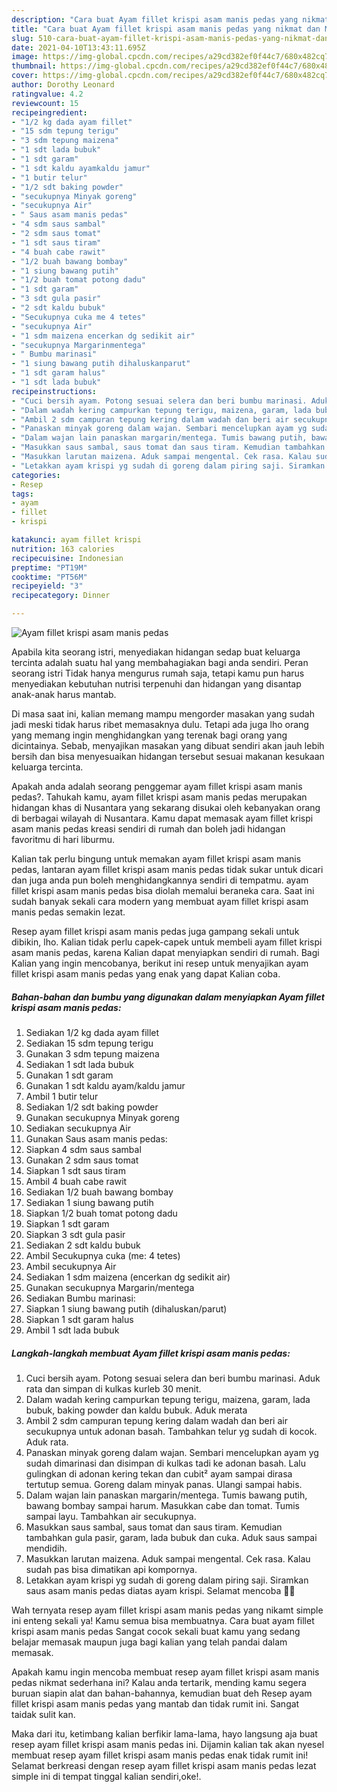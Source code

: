 ```yaml
---
description: "Cara buat Ayam fillet krispi asam manis pedas yang nikmat dan Mudah Dibuat"
title: "Cara buat Ayam fillet krispi asam manis pedas yang nikmat dan Mudah Dibuat"
slug: 510-cara-buat-ayam-fillet-krispi-asam-manis-pedas-yang-nikmat-dan-mudah-dibuat
date: 2021-04-10T13:43:11.695Z
image: https://img-global.cpcdn.com/recipes/a29cd382ef0f44c7/680x482cq70/ayam-fillet-krispi-asam-manis-pedas-foto-resep-utama.jpg
thumbnail: https://img-global.cpcdn.com/recipes/a29cd382ef0f44c7/680x482cq70/ayam-fillet-krispi-asam-manis-pedas-foto-resep-utama.jpg
cover: https://img-global.cpcdn.com/recipes/a29cd382ef0f44c7/680x482cq70/ayam-fillet-krispi-asam-manis-pedas-foto-resep-utama.jpg
author: Dorothy Leonard
ratingvalue: 4.2
reviewcount: 15
recipeingredient:
- "1/2 kg dada ayam fillet"
- "15 sdm tepung terigu"
- "3 sdm tepung maizena"
- "1 sdt lada bubuk"
- "1 sdt garam"
- "1 sdt kaldu ayamkaldu jamur"
- "1 butir telur"
- "1/2 sdt baking powder"
- "secukupnya Minyak goreng"
- "secukupnya Air"
- " Saus asam manis pedas"
- "4 sdm saus sambal"
- "2 sdm saus tomat"
- "1 sdt saus tiram"
- "4 buah cabe rawit"
- "1/2 buah bawang bombay"
- "1 siung bawang putih"
- "1/2 buah tomat potong dadu"
- "1 sdt garam"
- "3 sdt gula pasir"
- "2 sdt kaldu bubuk"
- "Secukupnya cuka me 4 tetes"
- "secukupnya Air"
- "1 sdm maizena encerkan dg sedikit air"
- "secukupnya Margarinmentega"
- " Bumbu marinasi"
- "1 siung bawang putih dihaluskanparut"
- "1 sdt garam halus"
- "1 sdt lada bubuk"
recipeinstructions:
- "Cuci bersih ayam. Potong sesuai selera dan beri bumbu marinasi. Aduk rata dan simpan di kulkas kurleb 30 menit."
- "Dalam wadah kering campurkan tepung terigu, maizena, garam, lada bubuk, baking powder dan kaldu bubuk. Aduk merata"
- "Ambil 2 sdm campuran tepung kering dalam wadah dan beri air secukupnya untuk adonan basah. Tambahkan telur yg sudah di kocok. Aduk rata."
- "Panaskan minyak goreng dalam wajan. Sembari mencelupkan ayam yg sudah dimarinasi dan disimpan di kulkas tadi ke adonan basah. Lalu gulingkan di adonan kering tekan dan cubit² ayam sampai dirasa tertutup semua. Goreng dalam minyak panas. Ulangi sampai habis."
- "Dalam wajan lain panaskan margarin/mentega. Tumis bawang putih, bawang bombay sampai harum. Masukkan cabe dan tomat. Tumis sampai layu. Tambahkan air secukupnya."
- "Masukkan saus sambal, saus tomat dan saus tiram. Kemudian tambahkan gula pasir, garam, lada bubuk dan cuka. Aduk saus sampai mendidih."
- "Masukkan larutan maizena. Aduk sampai mengental. Cek rasa. Kalau sudah pas bisa dimatikan api kompornya."
- "Letakkan ayam krispi yg sudah di goreng dalam piring saji. Siramkan saus asam manis pedas diatas ayam krispi. Selamat mencoba 🙂🙂"
categories:
- Resep
tags:
- ayam
- fillet
- krispi

katakunci: ayam fillet krispi 
nutrition: 163 calories
recipecuisine: Indonesian
preptime: "PT19M"
cooktime: "PT56M"
recipeyield: "3"
recipecategory: Dinner

---
```



![Ayam fillet krispi asam manis pedas](https://img-global.cpcdn.com/recipes/a29cd382ef0f44c7/680x482cq70/ayam-fillet-krispi-asam-manis-pedas-foto-resep-utama.jpg)

Apabila kita seorang istri, menyediakan hidangan sedap buat keluarga tercinta adalah suatu hal yang membahagiakan bagi anda sendiri. Peran seorang istri Tidak hanya mengurus rumah saja, tetapi kamu pun harus menyediakan kebutuhan nutrisi terpenuhi dan hidangan yang disantap anak-anak harus mantab.

Di masa  saat ini, kalian memang mampu mengorder masakan yang sudah jadi meski tidak harus ribet memasaknya dulu. Tetapi ada juga lho orang yang memang ingin menghidangkan yang terenak bagi orang yang dicintainya. Sebab, menyajikan masakan yang dibuat sendiri akan jauh lebih bersih dan bisa menyesuaikan hidangan tersebut sesuai makanan kesukaan keluarga tercinta. 



Apakah anda adalah seorang penggemar ayam fillet krispi asam manis pedas?. Tahukah kamu, ayam fillet krispi asam manis pedas merupakan hidangan khas di Nusantara yang sekarang disukai oleh kebanyakan orang di berbagai wilayah di Nusantara. Kamu dapat memasak ayam fillet krispi asam manis pedas kreasi sendiri di rumah dan boleh jadi hidangan favoritmu di hari liburmu.

Kalian tak perlu bingung untuk memakan ayam fillet krispi asam manis pedas, lantaran ayam fillet krispi asam manis pedas tidak sukar untuk dicari dan juga anda pun boleh menghidangkannya sendiri di tempatmu. ayam fillet krispi asam manis pedas bisa diolah memalui beraneka cara. Saat ini sudah banyak sekali cara modern yang membuat ayam fillet krispi asam manis pedas semakin lezat.

Resep ayam fillet krispi asam manis pedas juga gampang sekali untuk dibikin, lho. Kalian tidak perlu capek-capek untuk membeli ayam fillet krispi asam manis pedas, karena Kalian dapat menyiapkan sendiri di rumah. Bagi Kalian yang ingin mencobanya, berikut ini resep untuk menyajikan ayam fillet krispi asam manis pedas yang enak yang dapat Kalian coba.

<!--inarticleads1-->

##### Bahan-bahan dan bumbu yang digunakan dalam menyiapkan Ayam fillet krispi asam manis pedas:

1. Sediakan 1/2 kg dada ayam fillet
1. Sediakan 15 sdm tepung terigu
1. Gunakan 3 sdm tepung maizena
1. Sediakan 1 sdt lada bubuk
1. Gunakan 1 sdt garam
1. Gunakan 1 sdt kaldu ayam/kaldu jamur
1. Ambil 1 butir telur
1. Sediakan 1/2 sdt baking powder
1. Gunakan secukupnya Minyak goreng
1. Sediakan secukupnya Air
1. Gunakan  Saus asam manis pedas:
1. Siapkan 4 sdm saus sambal
1. Gunakan 2 sdm saus tomat
1. Siapkan 1 sdt saus tiram
1. Ambil 4 buah cabe rawit
1. Sediakan 1/2 buah bawang bombay
1. Sediakan 1 siung bawang putih
1. Siapkan 1/2 buah tomat potong dadu
1. Siapkan 1 sdt garam
1. Siapkan 3 sdt gula pasir
1. Sediakan 2 sdt kaldu bubuk
1. Ambil Secukupnya cuka (me: 4 tetes)
1. Ambil secukupnya Air
1. Sediakan 1 sdm maizena (encerkan dg sedikit air)
1. Gunakan secukupnya Margarin/mentega
1. Sediakan  Bumbu marinasi:
1. Siapkan 1 siung bawang putih (dihaluskan/parut)
1. Siapkan 1 sdt garam halus
1. Ambil 1 sdt lada bubuk




<!--inarticleads2-->

##### Langkah-langkah membuat Ayam fillet krispi asam manis pedas:

1. Cuci bersih ayam. Potong sesuai selera dan beri bumbu marinasi. Aduk rata dan simpan di kulkas kurleb 30 menit.
1. Dalam wadah kering campurkan tepung terigu, maizena, garam, lada bubuk, baking powder dan kaldu bubuk. Aduk merata
1. Ambil 2 sdm campuran tepung kering dalam wadah dan beri air secukupnya untuk adonan basah. Tambahkan telur yg sudah di kocok. Aduk rata.
1. Panaskan minyak goreng dalam wajan. Sembari mencelupkan ayam yg sudah dimarinasi dan disimpan di kulkas tadi ke adonan basah. Lalu gulingkan di adonan kering tekan dan cubit² ayam sampai dirasa tertutup semua. Goreng dalam minyak panas. Ulangi sampai habis.
1. Dalam wajan lain panaskan margarin/mentega. Tumis bawang putih, bawang bombay sampai harum. Masukkan cabe dan tomat. Tumis sampai layu. Tambahkan air secukupnya.
1. Masukkan saus sambal, saus tomat dan saus tiram. Kemudian tambahkan gula pasir, garam, lada bubuk dan cuka. Aduk saus sampai mendidih.
1. Masukkan larutan maizena. Aduk sampai mengental. Cek rasa. Kalau sudah pas bisa dimatikan api kompornya.
1. Letakkan ayam krispi yg sudah di goreng dalam piring saji. Siramkan saus asam manis pedas diatas ayam krispi. Selamat mencoba 🙂🙂




Wah ternyata resep ayam fillet krispi asam manis pedas yang nikamt simple ini enteng sekali ya! Kamu semua bisa membuatnya. Cara buat ayam fillet krispi asam manis pedas Sangat cocok sekali buat kamu yang sedang belajar memasak maupun juga bagi kalian yang telah pandai dalam memasak.

Apakah kamu ingin mencoba membuat resep ayam fillet krispi asam manis pedas nikmat sederhana ini? Kalau anda tertarik, mending kamu segera buruan siapin alat dan bahan-bahannya, kemudian buat deh Resep ayam fillet krispi asam manis pedas yang mantab dan tidak rumit ini. Sangat taidak sulit kan. 

Maka dari itu, ketimbang kalian berfikir lama-lama, hayo langsung aja buat resep ayam fillet krispi asam manis pedas ini. Dijamin kalian tak akan nyesel membuat resep ayam fillet krispi asam manis pedas enak tidak rumit ini! Selamat berkreasi dengan resep ayam fillet krispi asam manis pedas lezat simple ini di tempat tinggal kalian sendiri,oke!.

